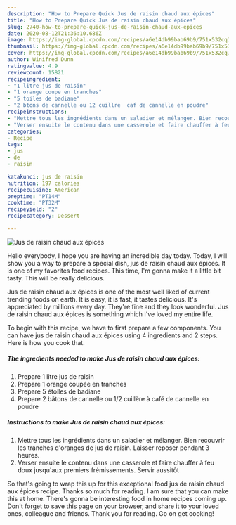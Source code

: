 ```yaml
---
description: "How to Prepare Quick Jus de raisin chaud aux épices"
title: "How to Prepare Quick Jus de raisin chaud aux épices"
slug: 2740-how-to-prepare-quick-jus-de-raisin-chaud-aux-epices
date: 2020-08-12T21:36:10.686Z
image: https://img-global.cpcdn.com/recipes/a6e14db99bab69b9/751x532cq70/jus-de-raisin-chaud-aux-epices-photo-principale-de-la-recette.jpg
thumbnail: https://img-global.cpcdn.com/recipes/a6e14db99bab69b9/751x532cq70/jus-de-raisin-chaud-aux-epices-photo-principale-de-la-recette.jpg
cover: https://img-global.cpcdn.com/recipes/a6e14db99bab69b9/751x532cq70/jus-de-raisin-chaud-aux-epices-photo-principale-de-la-recette.jpg
author: Winifred Dunn
ratingvalue: 4.9
reviewcount: 15821
recipeingredient:
- "1 litre jus de raisin"
- "1 orange coupe en tranches"
- "5 toiles de badiane"
- "2 btons de cannelle ou 12 cuillre  caf de cannelle en poudre"
recipeinstructions:
- "Mettre tous les ingrédients dans un saladier et mélanger. Bien recouvrir les tranches d&#39;oranges de jus de raisin. Laisser reposer pendant 3 heures."
- "Verser ensuite le contenu dans une casserole et faire chauffer à feu doux jusqu&#39;aux premiers frémissements. Servir aussitôt"
categories:
- Recipe
tags:
- jus
- de
- raisin

katakunci: jus de raisin 
nutrition: 197 calories
recipecuisine: American
preptime: "PT14M"
cooktime: "PT32M"
recipeyield: "2"
recipecategory: Dessert

---
```



![Jus de raisin chaud aux épices](https://img-global.cpcdn.com/recipes/a6e14db99bab69b9/751x532cq70/jus-de-raisin-chaud-aux-epices-photo-principale-de-la-recette.jpg)

Hello everybody, I hope you are having an incredible day today. Today, I will show you a way to prepare a special dish, jus de raisin chaud aux épices. It is one of my favorites food recipes. This time, I'm gonna make it a little bit tasty. This will be really delicious.

Jus de raisin chaud aux épices is one of the most well liked of current trending foods on earth. It is easy, it is fast, it tastes delicious. It's appreciated by millions every day. They're fine and they look wonderful. Jus de raisin chaud aux épices is something which I've loved my entire life.




To begin with this recipe, we have to first prepare a few components. You can have jus de raisin chaud aux épices using 4 ingredients and 2 steps. Here is how you cook that.

<!--inarticleads1-->

##### The ingredients needed to make Jus de raisin chaud aux épices:

1. Prepare 1 litre jus de raisin
1. Prepare 1 orange coupée en tranches
1. Prepare 5 étoiles de badiane
1. Prepare 2 bâtons de cannelle ou 1/2 cuillère à café de cannelle en poudre




<!--inarticleads2-->

##### Instructions to make Jus de raisin chaud aux épices:

1. Mettre tous les ingrédients dans un saladier et mélanger. Bien recouvrir les tranches d&#39;oranges de jus de raisin. Laisser reposer pendant 3 heures.
1. Verser ensuite le contenu dans une casserole et faire chauffer à feu doux jusqu&#39;aux premiers frémissements. Servir aussitôt




So that's going to wrap this up for this exceptional food jus de raisin chaud aux épices recipe. Thanks so much for reading. I am sure that you can make this at home. There's gonna be interesting food in home recipes coming up. Don't forget to save this page on your browser, and share it to your loved ones, colleague and friends. Thank you for reading. Go on get cooking!
